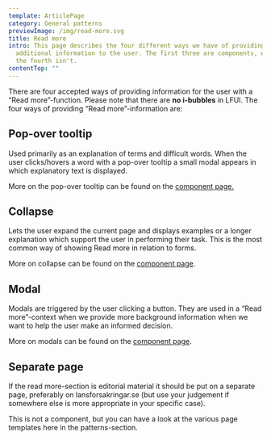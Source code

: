```yaml
---
template: ArticlePage
category: General patterns
previewImage: /img/read-more.svg
title: Read more
intro: This page describes the four different ways we have of providing
  additional information to the user. The first three are components, whereas
  the fourth isn't.
contentTop: ""
---
```

There are four accepted ways of providing information for the user with a “Read more”-function. Please note that there are **no i-bubbles** in LFUI. The four ways of providing “Read more”-information are:

## Pop-over tooltip

Used primarily as an explanation of terms and difficult words. When the user clicks/hovers a word with a pop-over tooltip a small modal appears in which explanatory text is displayed. 

More on the pop-over tooltip can be found on the [component page.](/components/web/supportive-microinteractions/popovertooltip/)

## Collapse

Lets the user expand the current page and displays examples or a longer explanation which support the user in performing their task. This is the most common way of showing Read more in relation to forms.

More on collapse can be found on the [component page](/components/web/supportive-microinteractions/collapse/).

## Modal

Modals are triggered by the user clicking a button. They are used in a “Read more”-context when we provide more background information when we want to help the user make an informed decision.

More on modals can be found on the [component page](/components/web/supportive-microinteractions/modal/).

## Separate page 

If the read more-section is editorial material it should be put on a separate page, preferably on lansforsakringar.se (but use your judgement if somewhere else is more appropriate in your specific case).

This is not a component, but you can have a look at the various page templates here in the patterns-section.
